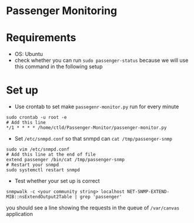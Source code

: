 # Passenger Monitoring

# Requirements

* OS: Ubuntu
* check whether you can run `sudo passenger-status` because we will use this command in the following setup


# Set up

* Use crontab to set make `passegenr-monitor.py` run for every minute
```
sudo crontab -u root -e
# Add this line
*/1 * * * * /home/ctld/Passenger-Monitor/passenger-monitor.py
```
* Set `/etc/snmpd.conf` so that snmpd can `cat /tmp/passenger-snmp`
```
sudo vim /etc/snmpd.conf
# Add this line at the end of file
extend passenger /bin/cat /tmp/passenger-snmp
# Restart your snmpd
sudo systemctl restart snmpd
```

* Test whether your set up is correct
```
snmpwalk -c <your community string> localhost NET-SNMP-EXTEND-MIB::nsExtendOutput2Table | grep 'passenger'
```
you should see a line showing the requests in the queue of `/var/canvas` application


